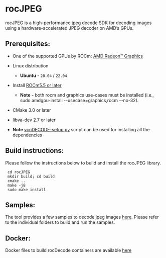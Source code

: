 # rocJPEG
rocJPEG is a high-performance jpeg decode SDK for decoding images using a hardware-accelerated JPEG decoder on AMD’s GPUs.

## Prerequisites:

* One of the supported GPUs by ROCm: [AMD Radeon&trade; Graphics](https://docs.amd.com/bundle/Hardware_and_Software_Reference_Guide/page/Hardware_and_Software_Support.html)
* Linux distribution
  + **Ubuntu** - `20.04` / `22.04`
* Install [ROCm5.5 or later](https://docs.amd.com)
  + **Note** - both rocm and graphics use-cases must be installed (i.e., sudo amdgpu-install --usecase=graphics,rocm --no-32).
* CMake 3.0 or later
* libva-dev 2.7 or later

* **Note** [vcnDECODE-setup.py](vcnDECODE-setup.py) script can be used for installing all the dependencies

## Build instructions:
Please follow the instructions below to build and install the rocJPEG library.
```
 cd rocJPEG
 mkdir build; cd build
 cmake ..
 make -j8
 sudo make install
```

## Samples:
The tool provides a few samples to decode jpeg images [here](samples/). Please refer to the individual folders to build and run the samples.

## Docker:
Docker files to build rocDecode containers are available [here](docker/)
